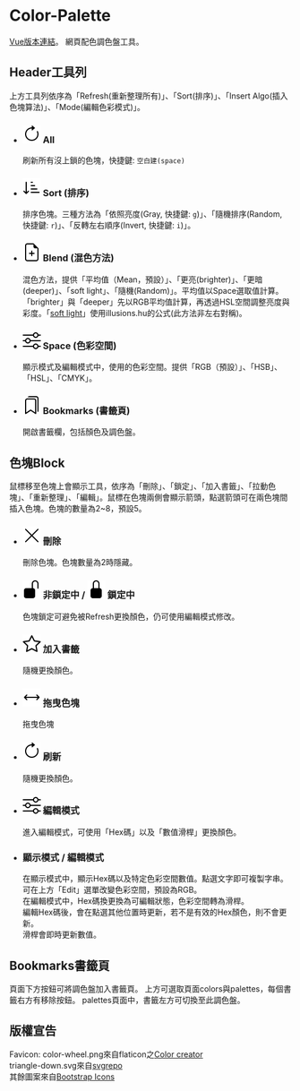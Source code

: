 # Color-Palette
[Vue版本連結](https://github.com/johnny95731/Color-Palette-Vue)。
網頁配色調色盤工具。

## Header工具列
上方工具列依序為「Refresh(重新整理所有)」、「Sort(排序)」、「Insert Algo(插入色塊算法)」、「Mode(編輯色彩模式)」。

- ### <img src="./src/assets/icons/arrow-clockwise.svg" alt="refresh" /> All
  刷新所有沒上鎖的色塊，快捷鍵: `空白建(space)`<br />
  
- ### <img src="./src/assets/icons/sort-down.svg" alt="sort" /> Sort (排序)
  排序色塊。三種方法為「依照亮度(Gray, 快捷鍵: `g`)」、「隨機排序(Random, 快捷鍵: `r`)」、「反轉左右順序(Invert, 快捷鍵: `i`)」。
  
- ### <img src="./src/assets/icons/file-earmark-plus.svg" alt="blend" /> Blend (混色方法)
  混色方法，提供「平均值（Mean，預設）」、「更亮(brighter)」、「更暗(deeper)」、「soft light」、「隨機(Random)」。平均值以Space選取值計算。「brighter」與「deeper」先以RGB平均值計算，再透過HSL空間調整亮度與彩度。「[soft light](https://en.wikipedia.org/wiki/Blend_modes)」使用illusions.hu的公式(此方法非左右對稱)。
  
- ### <img src="./src/assets/icons/sliders.svg" alt="edit" /> Space (色彩空間)
  顯示模式及編輯模式中，使用的色彩空間。提供「RGB（預設）」、「HSB」、「HSL」、「CMYK」。
  
- ### <img src="./src/assets/icons/bookmarks.svg" alt="bookmarks" /> Bookmarks (書籤頁)
  開啟書籤欄，包括顏色及調色盤。

## 色塊Block
鼠標移至色塊上會顯示工具，依序為「刪除」、「鎖定」、「加入書籤」、「拉動色塊」、「重新整理」、「編輯」。鼠標在色塊兩側會顯示箭頭，點選箭頭可在兩色塊間插入色塊。色塊的數量為2~8，預設5。

- ### <img src="./src/assets/icons/x-lg.svg" alt="del" /> 刪除
  刪除色塊。色塊數量為2時隱藏。

- ### <img src="./src/assets/icons/unlock-fill.svg" alt="unlock" /> 非鎖定中 / <img src="./src/assets/icons/lock-fill.svg" alt="lock" /> 鎖定中
  色塊鎖定可避免被Refresh更換顏色，仍可使用編輯模式修改。

- ### <img src="./src/assets/icons/star.svg" alt="fav" /> 加入書籤
  隨機更換顏色。

- ### <img src="./src/assets/icons/arrows.svg" alt="fav" /> 拖曳色塊
  拖曳色塊

- ### <img src="./src/assets/icons/arrow-clockwise.svg" alt="refresh" /> 刷新
  隨機更換顏色。

- ### <img src="./src/assets/icons/sliders.svg" alt="edit" />  編輯模式
  進入編輯模式，可使用「Hex碼」以及「數值滑桿」更換顏色。<br />

- ### 顯示模式 / 編輯模式
  在顯示模式中，顯示Hex碼以及特定色彩空間數值。點選文字即可複製字串。<br />
  可在上方「Edit」選單改變色彩空間，預設為RGB。<br />
  在編輯模式中，Hex碼換更換為可編輯狀態，色彩空間轉為滑桿。<br />
  編輯Hex碼後，會在點選其他位置時更新，若不是有效的Hex顏色，則不會更新。<br />
  滑桿會即時更新數值。

## Bookmarks書籤頁
頁面下方按鈕可將調色盤加入書籤頁。
上方可選取頁面colors與palettes，每個書籤右方有移除按鈕。
palettes頁面中，書籤左方可切換至此調色盤。

## 版權宣告
Favicon: color-wheel.png來自flaticon之[Color creator](https://www.flaticon.com/authors/color-creator)<br />
triangle-down.svg來自[svgrepo](https://www.svgrepo.com/svg/108052/arrow-down-filled-triangle)<br />
其餘圖案來自[Bootstrap Icons](https://icons.getbootstrap.com/)
